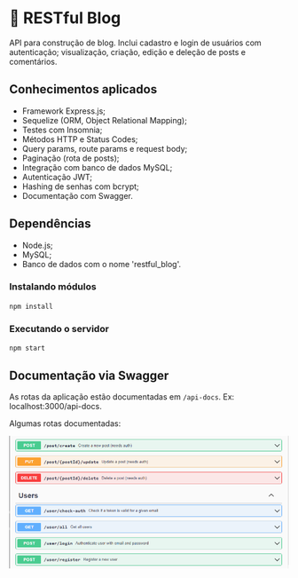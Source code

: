 # 📃 RESTful Blog

API para construção de blog. Inclui cadastro e login de usuários com autenticação; visualização, criação, edição e deleção de posts e comentários.

## Conhecimentos aplicados

- Framework Express.js;
- Sequelize (ORM, Object Relational Mapping);
- Testes com Insomnia;
- Métodos HTTP e Status Codes;
- Query params, route params e request body;
- Paginação (rota de posts);
- Integração com banco de dados MySQL;
- Autenticação JWT;
- Hashing de senhas com bcrypt;
- Documentação com Swagger.

## Dependências

- Node.js;
- MySQL;
- Banco de dados com o nome 'restful_blog'.

### Instalando módulos

```
npm install
```

### Executando o servidor

```
npm start
```

## Documentação via Swagger

As rotas da aplicação estão documentadas em `/api-docs`. Ex: localhost:3000/api-docs.

Algumas rotas documentadas:

<img src='https://github.com/MatthMiller/restful-blog/blob/main/readme/img/swagger.png'/>
